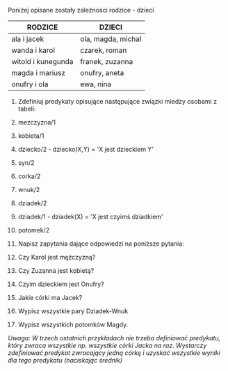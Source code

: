 Poniżej opisane zostały zależności rodzice - dzieci

| **RODZICE** | **DZIECI** |
| --- | --- |
| ala i jacek | ola, magda, michal |
| wanda i karol | czarek, roman |
| witold i kunegunda | franek, zuzanna |
| magda i mariusz | onufry, aneta |
| onufry i ola | ewa, nina |

1. Zdefiniuj predykaty opisujące następujące związki miedzy osobami z tabeli:

1. mezczyzna/1
2. kobieta/1
3. dziecko/2 - dziecko(X,Y) = &#39;X jest dzieckiem Y&#39;
4. syn/2
5. corka/2
6. wnuk/2
7. dziadek/2
8. dziadek/1 - dziadek(X) = &#39;X jest czyimś dziadkiem&#39;
9. potomek/2

2. Napisz zapytania dające odpowiedzi na poniższe pytania:

1. Czy Karol jest mężczyzną?
2. Czy Zuzanna jest kobietą?
3. Czyim dzieckiem jest Onufry?
4. Jakie córki ma Jacek?
5. Wypisz wszystkie pary Dziadek-Wnuk
6. Wypisz wszystkich potomków Magdy.

_Uwaga: W trzech ostatnich przykładach nie trzeba definiować predykatu, który zwraca wszystkie np. wszystkie córki Jacka na raz. Wystarczy zdefiniować predykat zwracający jedną córkę i uzyskać wszystkie wyniki dla tego predykatu (naciskając średnik)_